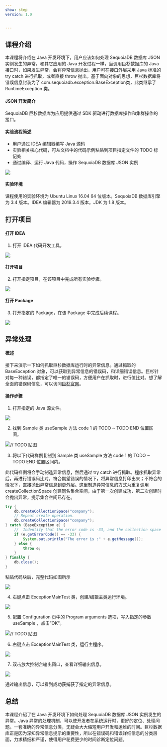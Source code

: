 ```yaml
---
show: step
version: 1.0


---
```


## 课程介绍

本课程将介绍在 Java 开发环境下，用户应该如何处理 SequoiaDB 数据库 JSON 实例发生的异常。和其它应用的 Java 开发过程一样，当调用巨杉数据库的 Java 接口时，如果发生异常，会将异常信息抛出，用户可在接口外层采用 Java 标准的 try catch 进行抓取，或者直接 throw 抛出。基于面向对象的思想，巨杉数据库将错误信息封装为了 com.sequoiadb.exception.BaseException类，此类继承了 RuntimeException 类。 

#### JSON 开发简介

SequoiaDB 巨杉数据库为应用提供通过 SDK 驱动进行数据库操作和集群操作的接口。

#### 实验流程简述

- 用户通过 IDEA 编辑器编写 Java 源码
- 实验相关核心代码，可从文档中的代码示例粘贴到项目指定文件的 TODO 标记处
- 通过编译、运行 Java 代码，操作 SequoiaDB 数据库 JSON 实例

![](https://doc.shiyanlou.com/courses/1736/1207281/7b1731fc121e3b460dcd9841eb0218a6-0)

#### 实验环境

课程使用的实验环境为 Ubuntu Linux 16.04 64 位版本。SequoiaDB 数据库引擎为 3.4 版本。IDEA 编辑器为 2019.3.4 版本。JDK 为 1.8 版本。

## 打开项目

#### 打开 IDEA

1) 打开 IDEA 代码开发工具。

![](https://doc.shiyanlou.com/courses/1736/1207281/06650396616c742995bb63fcf933fac5-0)

#### 打开项目

2) 打开指定项目，在该项目中完成所有实验步骤。

![](https://doc.shiyanlou.com/courses/1736/1207281/b7eeaf58a04645f9fa911f5cdd776f62-0)

#### 打开 Package

3) 打开指定的 Package，在该 Package 中完成后续课程。

![](https://doc.shiyanlou.com/courses/1736/1207281/23387347b1e662d604c926490542b1e9-0)

## 异常处理

#### 概述

接下来演示一下如何抓取巨杉数据库运行时的异常信息。通过抓取的 BaseException 对象，可以获取到异常信息的错误码，和详细错误信息。巨杉针对每一种错误，都指定了唯一的错误码，方便用户在抓取时，进行值比对。想了解全面的错误码信息，可以访问[巨杉官网](http://doc.sequoiadb.com/cn/sequoiadb-cat_id-1432190985-edition_id-304)。

#### 操作步骤

1) 打开指定的 Java 源文件。

![](https://doc.shiyanlou.com/courses/1736/1207281/344afc9648c9ac5658c2ce78ec48681a-0)

2) 找到 Sample 类 useSample 方法 code 1 的 TODO ~ TODO END 位置区间。

![// TODO 贴图](https://doc.shiyanlou.com/courses/1736/1207281/8803c6f17bd798447fe7a9ea0cfb7b01-0)

3) 将以下代码样例复制到 Sample 类 useSample 方法 code 1 的 TODO ~ TODO END 位置区间内。

此代码样例将会手动制造异常信息，然后通过 try catch 进行抓取。程序抓取异常后，再进行错误码比对，符合期望错误的情况下，将异常信息打印出来；不符合的情况下，直接抛出异常信息到更外层。这里制造异常信息的方式为重复调用 createCollectionSpace 创建同名集合空间，由于第一次创建成功，第二次创建时会抛出异常，提示集合空间已存在。

```java
try {
    db.createCollectionSpace("company");
    // Repeat create operation.
    db.createCollectionSpace("company");
} catch (BaseException e) {
    //  Indentify that the error code is -33, and the collection space already exists.
    if (e.getErrorCode() == -33) {
        System.out.println("The error is :" + e.getMessage());
    } else {
        throw e;
    }
} finally {
    db.close();
}
```

粘贴代码块后，完整代码如图所示

![](https://doc.shiyanlou.com/courses/1736/1207281/7ac130b7bcbadce1c92bab377c810a32-0)

4) 右键点击 ExceptionMainTest 类，创建/编辑主类运行环境。

![](https://doc.shiyanlou.com/courses/1736/1207281/0515f0ef3e5c74995d3296a3e54ee3bc-0)

5) 配置 Configuration 页中的 Program arguments 选项，写入指定的参数 useSample ，点击”OK“。

![// TODO 贴图](https://doc.shiyanlou.com/courses/1736/1207281/0610a2dac0f4090ec3828ba66346c7bb-0) 

6) 右键点击 ExceptionMainTest 类，运行主程序。

![](https://doc.shiyanlou.com/courses/1736/1207281/2480195030529cebf508c0aa77be9abd-0)

7) 双击放大控制台输出窗口，查看详细输出信息。

![](https://doc.shiyanlou.com/courses/1736/1207281/c79ec0b225cd98e945ef48c372ea4c34-0)

通过输出信息，可以看到成功获捕获了指定的异常信息。

## 总结

本课程介绍了在 Java 开发环境下如何处理 SequoiaDB 数据库 JSON 实例发生的异常。Java 异常的处理机制，可以使开发者在系统运行时，更好的定位、处理问题。一套准确的异常信息分类，无疑会大大缩短用户开发和运维的时间。巨杉数据库正是因为深知异常信息提示的重要性，所以在错误码和错误详细信息的分类层面，力求精细和严谨，使得用户花费更少的时间诊断定位问题。
